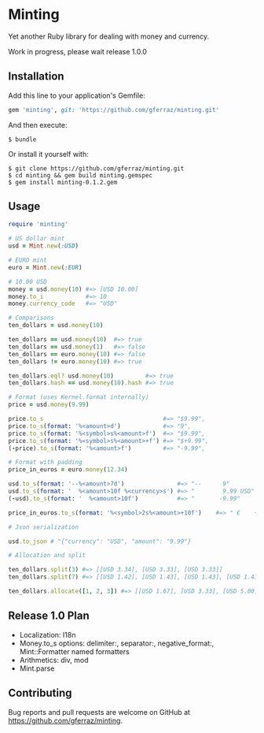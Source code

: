 # Minting

Yet another Ruby library for dealing with money and currency.

Work in progress, please wait release 1.0.0

## Installation

Add this line to your application's Gemfile:

```ruby
gem 'minting', git: 'https://github.com/gferraz/minting.git'
```

And then execute:

    $ bundle

Or install it yourself with:

    $ git clone https://github.com/gferraz/minting.git
    $ cd minting && gem build minting.gemspec
    $ gem install minting-0.1.2.gem

## Usage

```ruby
require 'minting'

# US dollar mint
usd = Mint.new(:USD)

# EURO mint
euro = Mint.new(:EUR)

# 10.00 USD
money = usd.money(10) #=> [USD 10.00]
money.to_i            #=> 10
money.currency_code   #=> "USD"

# Comparisons
ten_dollars = usd.money(10)

ten_dollars == usd.money(10)  #=> true
ten_dollars == usd.money(1)   #=> false
ten_dollars == euro.money(10) #=> false
ten_dollars != euro.money(10) #=> true

ten_dollars.eql? usd.money(10)         #=> true
ten_dollars.hash == usd.money(10).hash #=> true

# Format (uses Kernel.format internally)
price = usd.money(9.99)

price.to_s                                  #=> "$9.99",
price.to_s(format: '%<amount>d')            #=> "9",
price.to_s(format: '%<symbol>s%<amount>f')  #=> "$9.99",
price.to_s(format: '%<symbol>s%<amount>+f') #=> "$+9.99",
(-price).to_s(format: '%<amount>f')         #=> "-9.99",

# Format with padding
price_in_euros = euro.money(12.34)

usd.to_s(format: '--%<amount>7d')               #=> "--      9"
usd.to_s(format: '  %<amount>10f %<currency>s') #=> "        9.99 USD"
(-usd).to_s(format: '  %<amount>10f')           #=> "       -9.99"

price_in_euros.to_s(format: '%<symbol>2s%<amount>+10f')    #=> " €    +12.34"

# Json serialization

usd.to_json # "{"currency": "USD", "amount": "9.99"}

# Allocation and split

ten_dollars.split(3) #=> [[USD 3.34], [USD 3.33], [USD 3.33]]
ten_dollars.split(7) #=> [[USD 1.42], [USD 1.43], [USD 1.43], [USD 1.43], [USD 1.43], [USD 1.43], [USD 1.43]]

ten_dollars.allocate([1, 2, 3]) #=> [[USD 1.67], [USD 3.33], [USD 5.00]]
```

## Release 1.0 Plan

- Localization: I18n 
- Money.to_s options: delimiter:, separator:, negative_format:, Mint::Formatter named formatters
- Arithmetics: div, mod
- Mint.parse

## Contributing

Bug reports and pull requests are welcome on GitHub at https://github.com/gferraz/minting.
